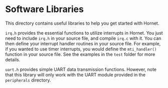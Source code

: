 # Software Libraries
This directory contains useful libraries to help you get started with Hornet. 

`irq.h` provides the essential functions to utilize interrupts in Hornet. You just need to include `irq.h` in your source file, and compile `irq.c` with it. You can then define your interrupt handler routines in your source file. For example, if you wanted to use timer interrupts, you would define the `mti_handler()` function in your source file. See the examples in the `test` folder for more details.

`uart.h` provides simple UART data transmission functions. However, note that this library will only work with the UART module provided in the `peripherals` directory.